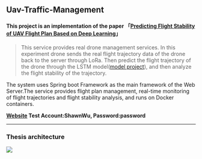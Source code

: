 ## Uav-Traffic-Management

#### This project is an implementation of the paper 「[Predicting Flight Stability of UAV Flight Plan Based on Deep Learning](https://ndltd.ncl.edu.tw/cgi-bin/gs32/gsweb.cgi/ccd=3esI3R/record?r1=1&h1=1)」

>This service provides real drone management services. In this experiment drone sends the real flight trajectory data of the drone back to the server through LoRa. Then predict the flight trajectory of the drone through the LSTM model([model project](https://github.com/ShawnSWu/Predict-Trajectory-LSTM-Model)), and then analyze the flight stability of the trajectory. 


The system uses Spring boot Framework as the main framework of the Web Server.The service provides flight plan management, real-time monitoring of flight trajectories and flight stability analysis, and runs on Docker containers. 



**[Website](http://utm-system-frontend.herokuapp.com/realtime_map/html/drone-map.html)
Test Account:ShawnWu, Password:password**

---
### Thesis architecture
![](https://i.imgur.com/V6zrzko.png)
